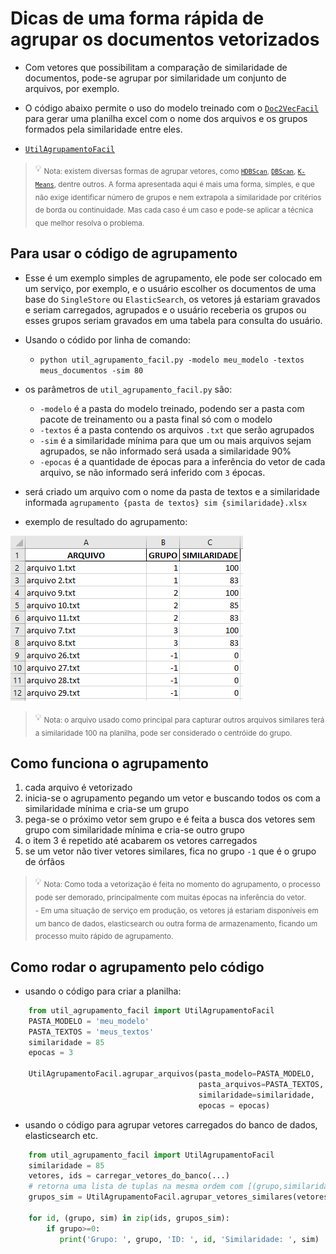 # Dicas de uma forma rápida de agrupar os documentos vetorizados
- Com vetores que possibilitam a comparação de similaridade de documentos, pode-se agrupar por similaridade um conjunto de arquivos, por exemplo.
- O código abaixo permite o uso do modelo treinado com o [`Doc2VecFacil`](../README.md) para gerar uma planilha excel com o nome dos arquivos e os grupos formados pela similaridade entre eles.
  
- [`UtilAgrupamentoFacil`](../src/util_agrupamento_facil.py)  

> :bulb: <sub>Nota: existem diversas formas de agrupar vetores, como [`HDBScan`](https://hdbscan.readthedocs.io/en/latest/how_hdbscan_works.html), [`DBScan`](https://scikit-learn.org/stable/modules/generated/sklearn.cluster.DBSCAN.html), [`K-Means`](https://scikit-learn.org/stable/modules/generated/sklearn.cluster.KMeans.html), dentre outros. A forma apresentada aqui é mais uma forma, simples, e que não exige identificar número de grupos e nem extrapola a similaridade por critérios de borda ou continuidade. Mas cada caso é um caso e pode-se aplicar a técnica que melhor resolva o problema.</sub>

## Para usar o código de agrupamento

- Esse é um exemplo simples de agrupamento, ele pode ser colocado em um serviço, por exemplo, e o usuário escolher os documentos de uma base do `SingleStore` ou `ElasticSearch`, os vetores já estariam gravados e seriam carregados, agrupados e o usuário receberia os grupos ou esses grupos seriam gravados em uma tabela para consulta do usuário.
- Usando o códido por linha de comando:
  - `python util_agrupamento_facil.py -modelo meu_modelo -textos meus_documentos -sim 80`

- os parâmetros de `util_agrupamento_facil.py` são:
  - `-modelo` é a pasta do modelo treinado, podendo ser a pasta com pacote de treinamento ou a pasta final só com o modelo
  - `-textos` é a pasta contendo os arquivos `.txt` que serão agrupados
  - `-sim` é a similaridade mínima para que um ou mais arquivos sejam agrupados, se não informado será usada a similaridade 90%
  - `-epocas` é a quantidade de épocas para a inferência do vetor de cada arquivo, se não informado será inferido com `3` épocas.
 
- será criado um arquivo com o nome da pasta de textos e a similaridade informada `agrupamento {pasta de textos} sim {similaridade}.xlsx` 
- exemplo de resultado do agrupamento:

![exemplo de agrupamento de arquivos](../exemplos/img_agrupamento.png?raw=true "agrupamento de arquivos") 

> :bulb: <sub>Nota: o arquivo usado como principal para capturar outros arquivos similares terá a similaridade 100 na planilha, pode ser considerado o centróide do grupo.</sub>
 
## Como funciona o agrupamento
1. cada arquivo é vetorizado 
2. inicia-se o agrupamento pegando um vetor e buscando todos os com a similaridade mínima e cria-se um grupo
3. pega-se o próximo vetor sem grupo e é feita a busca dos vetores sem grupo com similaridade mínima e cria-se outro grupo
4. o item 3 é repetido até acabarem os vetores carregados
5. se um vetor não tiver vetores similares, fica no grupo `-1` que é o grupo de órfãos

> :bulb: <sub>Nota: Como toda a vetorização é feita no momento do agrupamento, o processo pode ser demorado, principalmente com muitas épocas na inferência do vetor.</sub><br>
> <sub>- Em uma situação de serviço em produção, os vetores já estariam disponíveis em um banco de dados, elasticsearch ou outra forma de armazenamento, ficando um processo muito rápido de agrupamento.</sub><br>

## Como rodar o agrupamento pelo código
- usando o código para criar a planilha:
```python
    from util_agrupamento_facil import UtilAgrupamentoFacil
    PASTA_MODELO = 'meu_modelo'
    PASTA_TEXTOS = 'meus_textos'
    similaridade = 85
    epocas = 3
    
    UtilAgrupamentoFacil.agrupar_arquivos(pasta_modelo=PASTA_MODELO, 
                                          pasta_arquivos=PASTA_TEXTOS, 
                                          similaridade=similaridade,
                                          epocas = epocas)
```

- usando o código para agrupar vetores carregados do banco de dados, elasticsearch etc.
```python
    from util_agrupamento_facil import UtilAgrupamentoFacil
    similaridade = 85
    vetores, ids = carregar_vetores_do_banco(...)
    # retorna uma lista de tuplas na mesma ordem com [(grupo,similaridade), ...]
    grupos_sim = UtilAgrupamentoFacil.agrupar_vetores_similares(vetores,similaridade)
    
    for id, (grupo, sim) in zip(ids, grupos_sim):
        if grupo>=0: 
           print('Grupo: ', grupo, 'ID: ', id, 'Similaridade: ', sim)
```
